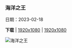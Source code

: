 ### 海洋之王

日期：2023-02-18

**下载**  |  [1920x1080](https://cn.bing.com/th?id=OHR.MauiWhale_ZH-CN6664793962_1920x1080.jpg)  |  [1920x1080](https://cn.bing.com/th?id=OHR.MauiWhale_ZH-CN6664793962_UHD.jpg)

![海洋之王](https://cn.bing.com/th?id=OHR.MauiWhale_ZH-CN6664793962_1920x1080.jpg "毛伊岛附近的座头鲸，美国夏威夷 (© Flip Nicklin/Minden Pictures)")

